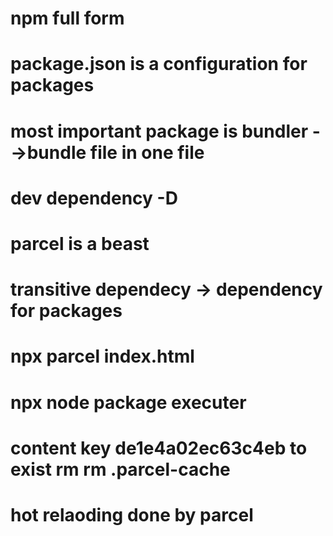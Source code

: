 # npm full form 

# package.json is a configuration for packages
# most important package is bundler -->bundle file in one file
# dev dependency -D 
# parcel is a beast

# transitive dependecy -> dependency for packages

# npx parcel index.html

# npx node package executer

# content key de1e4a02ec63c4eb to exist rm rm .parcel-cache
# hot relaoding done by parcel
